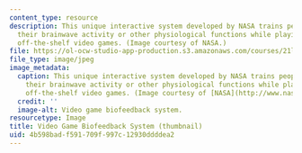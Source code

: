```yaml
---
content_type: resource
description: This unique interactive system developed by NASA trains people to change
  their brainwave activity or other physiological functions while playing popular
  off-the-shelf video games. (Image courtesy of NASA.)
file: https://ol-ocw-studio-app-production.s3.amazonaws.com/courses/21l-015-introduction-to-media-studies-fall-2005/4b598badf591709f997c12930ddddea2_21l-015f05-th.jpg
file_type: image/jpeg
image_metadata:
  caption: This unique interactive system developed by NASA trains people to change
    their brainwave activity or other physiological functions while playing popular
    off-the-shelf video games. (Image courtesy of [NASA](http://www.nasa.gov/home/index.html).)
  credit: ''
  image-alt: Video game biofeedback system.
resourcetype: Image
title: Video Game Biofeedback System (thumbnail)
uid: 4b598bad-f591-709f-997c-12930ddddea2
---
```


